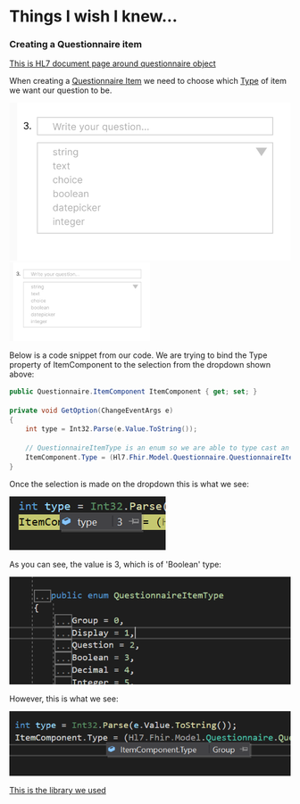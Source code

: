 # Things I wish I knew... 

### Creating a Questionnaire item

[This is HL7 document page around questionnaire object](https://www.hl7.org/fhir/questionnaire.html)

When creating a [Questionnaire Item](https://www.hl7.org/fhir/questionnaire-definitions.html#Questionnaire.item) we need to choose which [Type](https://www.hl7.org/fhir/valueset-item-type.html) of item we want our question to be. 

![dropdown example](./images/questionnaire-dropdownmenu.PNG)
<img src="./images/questionnaire-dropdownmenu.PNG" width="50%">

Below is a code snippet from our code. We are trying to bind the Type property of ItemComponent to the selection from the dropdown shown above:

```c#
public Questionnaire.ItemComponent ItemComponent { get; set; }

private void GetOption(ChangeEventArgs e)
{
    int type = Int32.Parse(e.Value.ToString());
    
    // QuestionnaireItemType is an enum so we are able to type cast an Int
    ItemComponent.Type = (Hl7.Fhir.Model.Questionnaire.QuestionnaireItemType)(type);
}
```

Once the selection is made on the dropdown this is what we see:

![selected type value](./images/questionnaire-typevalue.PNG "type value screenshot")

As you can see, the value is 3, which is of 'Boolean' type:

![Questionnaire item type definition](./images/questionnaire-typedefinition.PNG "type def screenshot")

However, this is what we see:

![Group type](./images/questionnaire-grouptype.PNG "group type screenshot")

[This is the library we used](https://www.nuget.org/packages/Hl7.Fhir.R4/)
